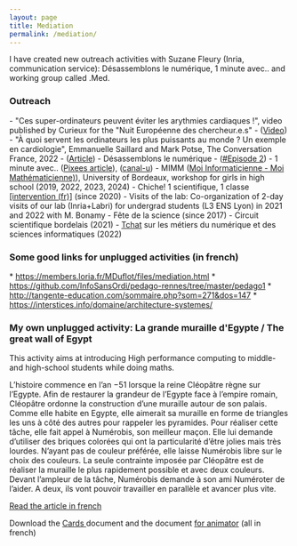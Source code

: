 ```yaml
---
layout: page
title: Mediation
permalink: /mediation/
---
```


I have created new outreach activities with Suzane Fleury (Inria, communication service): Désassemblons le numérique, 1 minute avec.. and working group called .Med.  

 <div class="panel panel-info" markdown="1">
   <div class="panel-heading">
     <h3 class="panel-title">Outreach</h3>
   </div>
   <div class="panel-body">
 <td markdown="1">
 - "Ces super-ordinateurs peuvent éviter les arythmies cardiaques !", video published by Curieux for the "Nuit Européenne des chercheur.e.s" - (<a href="https://www.tiktok.com/@curieuxlive/video/7280507206611635489"  target="_blank">Video</a>)
 - "À quoi servent les ordinateurs les plus puissants au monde ? Un exemple en cardiologie", Emmanuelle Saillard and Mark Potse, The Conversation France, 2022 - (<a href="https://theconversation.com/a-quoi-servent-les-ordinateurs-les-plus-puissants-au-monde-un-exemple-en-cardiologie-195266#:~:text=Faire%20des%20calculs%20au%20niveau,des%20systèmes%20qui%20les%20portent." target="_blank">Article</a>)
 - Désassemblons le numérique -  (<a href="https://www.inria.fr/fr/desassemblons-le-numerique-episode2?pk_campaign=hebdo_bso_fr-hebdo_24/06/2022&pk_source=146535&pk_medium=newsletter&pk_content=https://www.inria.fr/fr/desassemblons-le-numerique-episode2" target="_blank">#Episode 2</a>)
 - 1 minute avec.. (<a href="https://pixees.fr/une-minute-avec-emmanuelle-saillard/" target="_blank">Pixees article</a>), (<a href="https://www.canal-u.tv/chaines/inria/une-minute-avec" target="_blank">canal-u</a>)
 - MIMM (<a href="https://math-interactions.u-bordeaux.fr/Espace-projets/Moi-Informaticienne-Moi-Mathematicienne" target="_blank">Moi Informaticienne - Moi Mathématicienne)</a>), University of Bordeaux, workshop for girls in high school (2019, 2022, 2023, 2024)
- Chiche! 1 scientifique, 1 classe <a href="https://www.francebleu.fr/infos/societe/gironde-des-chercheurs-dans-les-lycees-pour-casser-les-cliches-sur-les-metiers-scientifiques-1601646438" target="_blank">[intervention (fr)]</a> (since 2020)
 - Visits of the lab: Co-organization of 2-day visits of our lab (Inria+Labri) for undergrad students (L3 ENS Lyon) in 2021 and 2022 with M. Bonamy
 - Fête de la science (since 2017)
 - Circuit scientifique bordelais (2021)
 - <a href="https://www.onisep.fr/tchats/Revivez/revivez-le-tchat-sur-les-metiers-du-numerique-et-des-sciences-informatiques" target="_blank"> Tchat</a> sur les métiers du numérique et des sciences informatiques (2022)
 </td>
   </div>
 </div>



### Some good links for unplugged activities (in french) 
 
<td markdown="1">
* <a href="https://members.loria.fr/MDuflot/files/mediation.htm" target="_blank"> https://members.loria.fr/MDuflot/files/mediation.html</a>
* <a href="https://github.com/InfoSansOrdi/pedago-rennes/tree/master/pedago1" target="_blank"> https://github.com/InfoSansOrdi/pedago-rennes/tree/master/pedago1</a>
* <a href="http://tangente-education.com/sommaire.php?som=271&dos=147" target="_blank"> http://tangente-education.com/sommaire.php?som=271&dos=147</a>
* <a href="https://interstices.info/domaine/architecture-systemes" target="_blank">  https://interstices.info/domaine/architecture-systemes/</a>


### My own unplugged activity:  La grande muraille d'Egypte / The great wall of Egypt


This activity aims at introducing High performance computing to middle- and high-school students while doing maths.


L’histoire commence en l’an −51 lorsque la reine Cléopâtre règne sur l’Egypte. Afin de restaurer la grandeur de l’Egypte face à l’empire romain, Cléopâtre ordonne la construction d’une muraille autour de son palais. Comme elle habite en Egypte, elle aimerait sa muraille en forme de triangles les uns à côté des autres pour rappeler les pyramides.
Pour réaliser cette tâche, elle fait appel à Numérobis, son meilleur maçon. Elle lui demande d’utiliser des briques colorées qui ont la particularité d’être jolies mais très lourdes. N’ayant pas de couleur préférée, elle laisse Numérobis libre sur le choix des couleurs. La seule contrainte imposée par Cléopâtre est de réaliser la muraille le plus rapidement possible et avec deux couleurs.
Devant l’ampleur de la tâche, Numérobis demande à son ami Numéroter de l’aider. A deux, ils vont pouvoir travailler en parallèle et avancer plus vite.

<a href="https://pixees.fr/une-histoire-de-macons-et-de-parallelisme/" target="_blank"> Read the article in french </a>

Download the <a href="{{site.baseurl}}/resources/Cartes.pdf" target="_blank">Cards </a> document and the document <a href="{{site.baseurl}}/resources/MurailleDEgypte.pdf" target="_blank">for animator</a> (all in french)  
